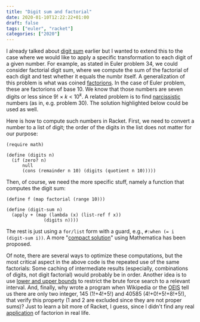 ```yaml
---
title: "Digit sum and factorial"
date: 2020-01-10T12:22:22+01:00
draft: false
tags: ["euler", "racket"]
categories: ["2020"]
---
```


I already talked about [digit sum](/post/digit-sum/) earlier but I wanted to extend this to the case where we would like to apply a specific transformation to each digit of a given number. For example, as stated in Euler problem 34, we could consider factorial digit sum, where we compute the sum of the factorial of each digit and test whether it equals the numbr itself. A generalization of this problem is what was coined [factorions](https://en.wikipedia.org/wiki/Factorion). In the case of Euler problem, these are factorions of base 10. We know that those numbers are seven digits or less since 9! × _k_ < 10<sup>_k_</sup>. A related problem is to find [narcissistic](https://en.wikipedia.org/wiki/Narcissistic_number) numbers (as in, e.g. problem 30). The solution highlighted below could be used as well.

Here is how to compute such numbers in Racket. First, we need to convert a number to a list of digit; the order of the digits in the list does not matter for our purpose:

```racket
(require math)

(define (digits n)
  (if (zero? n)
      null
      (cons (remainder n 10) (digits (quotient n 10)))))
```

Then, of course, we need the more specific stuff, namely a function that computes the digit sum:

```racket
(define f (map factorial (range 10)))

(define (digit-sum n)
  (apply + (map (lambda (x) (list-ref f x))
              (digits n))))
```

The rest is just using a `for/list` form with a guard, e.g., `#:when (= i (digit-sum i))`. A more "[compact solution](https://math.stackexchange.com/a/533677)" using Mathematica has been proposed.

Of note, there are several ways to optimize these computations, but the most critical aspect in the above code is the repeated use of the same factorials: Some caching of intermediate results (especially, combinations of digits, not digit factorial) would probably be in order. Another idea is to use [lower and upper bounds](https://math.stackexchange.com/a/35726) to restrict the brute force search to a relevant interval. And, finally, why wrote a program when Wikipedia or the [OEIS](http://oeis.org/A014080) tell us there are only two integer, 145 (1!+4!+5!) and 40585 (4!+0!+5!+8!+5!), that verify this property (1 and 2 are excluded since they are not proper sums)? Just to learn a bit more of Racket, I guess, since I didn't find any real [application](/post/armstrong-numbers/) of factorion in real life.
